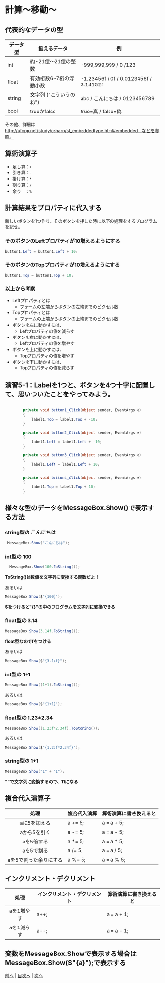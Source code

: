 # 計算～移動～

## 代表的なデータの型

|データ型|扱えるデータ|例|
|-------|-----------|--|
|int    |  約-21億～21億の整数         | -999,999,999 / 0 /123  |
|float  | 有効桁数6~7桁の浮動小数           | -1.23456f / 0f / 0.0123456f / 3.14152f  |
|string | 文字列  ("こういうのね")         | abc / こんにちは / 0123456789  |
|bool   |  trueかfalse         |  true=真 / false=偽 |

その他、詳細は http://ufcpp.net/study/csharp/st_embeddedtype.html#embedded　などを参照。

## 算術演算子

- 足し算：`+`
- 引き算：`-`
- 掛け算：`*`
- 割り算：`/`
- 余り　：`%`

## 計算結果をプロパティに代入する

新しいボタンを1つ作り、そのボタンを押した時に以下の処理をするプログラムを記せ。

### そのボタンのLeftプロパティが10増えるようにする

```cs
button1.Left = button1.Left + 10;
```

### そのボタンのTopプロパティが10増えるようにする

```cs
button1.Top = button1.Top + 10;
```

### 以上から考察

- Leftプロパティとは
  - フォームの左端からボタンの左端までのピクセル数
- Topプロパティとは
  - フォームの上端からボタンの上端までのピクセル数
- ボタンを左に動かすには、
  - Leftプロパティの値を減らす
- ボタンを右に動かすには、
  - Leftプロパティの値を増やす
- ボタンを上に動かすには、
  - Topプロパティの値を増やす
- ボタンを下に動かすには、
  - Topプロパティの値を減らす

## 演習5-1：Labelを1つと、ボタンを4つ十字に配置して、思いついたことをやってみよう。

```cs

        private void button1_Click(object sender, EventArgs e)
        {
            label1.Top = label1.Top + -10;
        }

        private void button2_Click(object sender, EventArgs e)
        {
            label1.Left = label1.Left + -10;
        }

        private void button3_Click(object sender, EventArgs e)
        {
            label1.Left = label1.Left + 10;
        }

        private void button4_Click(object sender, EventArgs e)
        {
            label1.Top = label1.Top + 10;
        }
```

## 様々な型のデータをMessageBox.Show()で表示する方法

### string型の こんにちは

```cs
 MessageBox.Show("こんにちは");
```

### int型の 100

```cs
  MessageBox.Show(100.ToString());
```
**ToString()は数値を文字列に変換する関数だよ！**

あるいは

```cs
MessageBox.Show($"{100}");
```
**$をつけると"{}"の中のプログラムを文字列に変換できる**

### float型の 3.14

```cs
MessageBox.Show(3.14f.ToString());
```
**float型なのでfをつける**

あるいは

```cs
MessageBox.Show($"{3.14f}");
```

### int型の 1+1

```cs
MessageBox.Show((1+1).ToString());
```

あるいは

```cs
MessageBox.Show($"{1+1}");
```

### float型の 1.23*2.34

```cs
MessageBox.Show((1.23f*2.34f).ToStoring());
```

あるいは

```cs
MessageBox.Show($"{1.23f*2.34f}");
```

### string型の 1+1

```cs
MessageBox.Show("1" + "1");
```
**""で文字列に変換するので、11になる**
## 複合代入演算子

|処理                   |複合代入演算|算術演算に書き換えると|
|:---------------------:|:----------|:-----------------|
|aに5を加える           |   a += 5;        |a = a + 5;         |
|aから5を引く           |  a -= 5;          |a = a - 5;         |
|aを5倍する             |  a *= 5;          |a = a * 5;         |
|aを5で割る             |  a /= 5;          |a = a / 5;         |
|aを5で割った余りにする   |  a %= 5;          |a = a % 5;         |

## インクリメント・デクリメント

|処理      |インクリメント・デクリメント|算術演算に書き換えると|
|:-------:|--------------------------|----------------------|
|aを1増やす|     a++;                    |a = a + 1;            |		
|aを1減らす|	      a--;               |a = a - 1;            |

**変数をMessageBox.Showで表示する場合はMessageBox.Show($"{a}");で表示する**
---

[前へ](04.md) | [目次へ](README.md#%E7%9B%AE%E6%AC%A1) | [次へ](06.md)

